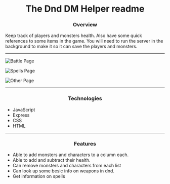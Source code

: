 <h1 align="center">The Dnd DM Helper readme</h1>


<h3 align="center">Overview</h3>

Keep track of players and monsters health.  Also have some quick references to some items in the game.  You will need to run the server in the
background to make it so it can save the players and monsters.

---

![Battle Page](https://user-images.githubusercontent.com/87672900/132590763-fd45b38d-a400-47e8-80d9-43c2a911c40f.png)

![Spells Page]()

![Other Page]()

---

<h3 align="center">Technologies</h3>

- JavaScript
- Express
- CSS
- HTML

---

<h3 align="center">Features</h3>

- Able to add monsters and characters to a column each.
- Able to add and subtract their health.
- Can remove monsters and characters from each list
- Can look up some besic info on weapons in dnd.
- Get information on spells